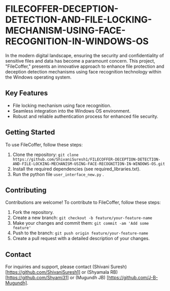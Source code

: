 # FILECOFFER-DECEPTION-DETECTION-AND-FILE-LOCKING-MECHANISM-USING-FACE-RECOGNITION-IN-WINDOWS-OS
In the modern digital landscape, ensuring the security and confidentiality of sensitive files and data has become a paramount concern. This project, "FileCoffer," presents an innovative approach to enhance file protection and deception detection mechanisms using face recognition technology within the Windows operating system.

## Key Features
- File locking mechanism using face recognition.
- Seamless integration into the Windows OS environment.
- Robust and reliable authentication process for enhanced file security.

## Getting Started

To use FileCoffer, follow these steps:

1. Clone the repository: `git clone https://github.com/ShivaniSuresh1/FILECOFFER-DECEPTION-DETECTION-AND-FILE-LOCKING-MECHANISM-USING-FACE-RECOGNITION-IN-WINDOWS-OS.git`
2. Install the required dependencies (see required_libraries.txt).
3. Run the python file `user_interface_new.py` .

## Contributing

Contributions are welcome! To contribute to FileCoffer, follow these steps:

1. Fork the repository.
2. Create a new branch: `git checkout -b feature/your-feature-name`
3. Make your changes and commit them: `git commit -am 'Add some feature'`
4. Push to the branch: `git push origin feature/your-feature-name`
5. Create a pull request with a detailed description of your changes.


## Contact

For inquiries and support, please contact (Shivani Suresh)[https://github.com/ShivaniSuresh1] or (Shyamala RB)[https://github.com/Shyami31] or (Mugundh JB) [https://github.com/J-B-Mugundh].

